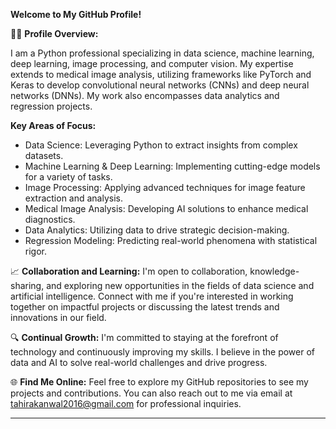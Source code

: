 **Welcome to My GitHub Profile!**

👨‍💻 **Profile Overview:**

I am a Python professional specializing in data science, machine learning, deep learning, image processing, and computer vision. My expertise extends to medical image analysis, utilizing frameworks like PyTorch and Keras to develop convolutional neural networks (CNNs) and deep neural networks (DNNs). My work also encompasses data analytics and regression projects.

**Key Areas of Focus:**
- Data Science: Leveraging Python to extract insights from complex datasets.
- Machine Learning & Deep Learning: Implementing cutting-edge models for a variety of tasks.
- Image Processing: Applying advanced techniques for image feature extraction and analysis.
- Medical Image Analysis: Developing AI solutions to enhance medical diagnostics.
- Data Analytics: Utilizing data to drive strategic decision-making.
- Regression Modeling: Predicting real-world phenomena with statistical rigor.

📈 **Collaboration and Learning:**
I'm open to collaboration, knowledge-sharing, and exploring new opportunities in the fields of data science and artificial intelligence. Connect with me if you're interested in working together on impactful projects or discussing the latest trends and innovations in our field.

🔍 **Continual Growth:**
I'm committed to staying at the forefront of technology and continuously improving my skills. I believe in the power of data and AI to solve real-world challenges and drive progress.

🌐 **Find Me Online:**
Feel free to explore my GitHub repositories to see my projects and contributions. You can also reach out to me via email at tahirakanwal2016@gmail.com  for professional inquiries.

---

